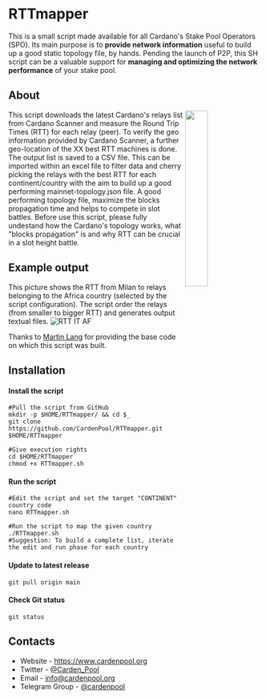 # RTTmapper
This is a small script made available for all Cardano's Stake Pool Operators (SPO). Its main purpose is to **provide network information** useful to build up a good static topology file, by hands. Pending the launch of P2P, this SH script can be a valuable support for **managing and optimizing the network performance** of your stake pool.

## About
<img src="https://www.cardenpool.org/wp-content/uploads/2021/12/mesh_topology.gif" align="right" width="30%">
This script downloads the latest Cardano's relays list from Cardano Scanner and measure the Round Trip Times (RTT) for each relay (peer). To verify the geo information provided by Cardano Scanner, a further geo-location of the XX best RTT machines is done. The output list is saved to a CSV file. This can be imported within an excel file to filter data and cherry picking the relays with the best RTT for each continent/country with the aim to build up a good performing mainnet-topology.json file. A good performing topology file, maximize the blocks propagation time and helps to compete in slot battles. Before use this script, please fully undestand how the Cardano's topology works, what "blocks propagation" is and why RTT can be crucial in a slot height battle.




## Example output
This picture shows the RTT from Milan to relays belonging to the Africa country (selected by the script configuration). The script order the relays (from smaller to bigger RTT) and generates output textual files.
![RTT IT AF](https://github.com/CardenPool/RTTmapper/assets/86101039/2b615521-5587-457c-8d6f-61327ff86203)

Thanks to [Martin Lang](https://github.com/gitmachtl/scripts) for providing the base code on which this script was built.

## Installation
#### Install the script
```shell
#Pull the script from GitHub
mkdir -p $HOME/RTTmapper/ && cd $_
git clone https://github.com/CardenPool/RTTmapper.git $HOME/RTTmapper

#Give execution rights
cd $HOME/RTTmapper
chmod +x RTTmapper.sh
```
#### Run the script
```shell
#Edit the script and set the target "CONTINENT" country code
nano RTTmapper.sh
```
```shell
#Run the script to map the given country
./RTTmapper.sh
#Suggestion: To build a complete list, iterate the edit and run phase for each country  
```
#### Update to latest release
```shell
git pull origin main
```
#### Check Git status
```shell
git status
```

## Contacts
* Website - https://www.cardenpool.org
* Twitter - [@Carden_Pool](https://twitter.com/Carden_Pool)
* Email - info@cardenpool.org
* Telegram Group - [@cardenpool](https://t.me/cardenpool)
